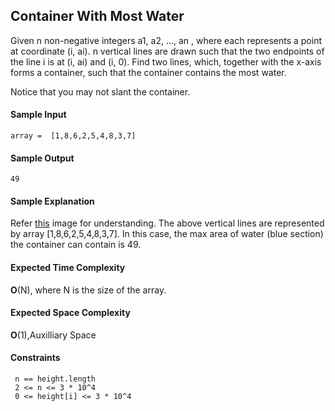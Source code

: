 ## **Container With Most Water**

Given n non-negative integers a1, a2, ..., an , where each represents a point at coordinate (i, ai). n vertical lines are drawn such that the two endpoints of the line i is at (i, ai) and (i, 0). Find two lines, which, together with the x-axis forms a container, such that the container contains the most water.

Notice that you may not slant the container.





#### **Sample Input**
	array =  [1,8,6,2,5,4,8,3,7]

	

#### **Sample Output**
	49

#### **Sample Explanation**
Refer [this](https://s3-lc-upload.s3.amazonaws.com/uploads/2018/07/17/question_11.jpg) image for understanding. 
The above vertical lines are represented by array [1,8,6,2,5,4,8,3,7]. In this case, the max area of water (blue section) the container can contain is 49. 

#### **Expected Time Complexity**
__O__(N), where N is the size of the array.
#### **Expected Space Complexity**
__O__(1),Auxilliary Space  

#### **Constraints**
	 n == height.length
	 2 <= n <= 3 * 10^4
	 0 <= height[i] <= 3 * 10^4


